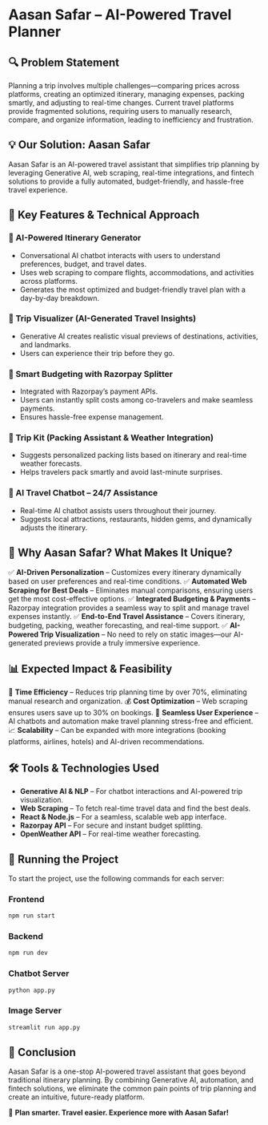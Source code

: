 # Aasan Safar – AI-Powered Travel Planner

## 🔍 Problem Statement
Planning a trip involves multiple challenges—comparing prices across platforms, creating an optimized itinerary, managing expenses, packing smartly, and adjusting to real-time changes. Current travel platforms provide fragmented solutions, requiring users to manually research, compare, and organize information, leading to inefficiency and frustration.

## 💡 Our Solution: Aasan Safar
Aasan Safar is an AI-powered travel assistant that simplifies trip planning by leveraging Generative AI, web scraping, real-time integrations, and fintech solutions to provide a fully automated, budget-friendly, and hassle-free travel experience.

## 🚀 Key Features & Technical Approach

### ⿡ AI-Powered Itinerary Generator
- Conversational AI chatbot interacts with users to understand preferences, budget, and travel dates.
- Uses web scraping to compare flights, accommodations, and activities across platforms.
- Generates the most optimized and budget-friendly travel plan with a day-by-day breakdown.

### ⿢ Trip Visualizer (AI-Generated Travel Insights)
- Generative AI creates realistic visual previews of destinations, activities, and landmarks.
- Users can experience their trip before they go.

### ⿣ Smart Budgeting with Razorpay Splitter
- Integrated with Razorpay’s payment APIs.
- Users can instantly split costs among co-travelers and make seamless payments.
- Ensures hassle-free expense management.

### ⿤ Trip Kit (Packing Assistant & Weather Integration)
- Suggests personalized packing lists based on itinerary and real-time weather forecasts.
- Helps travelers pack smartly and avoid last-minute surprises.

### ⿥ AI Travel Chatbot – 24/7 Assistance
- Real-time AI chatbot assists users throughout their journey.
- Suggests local attractions, restaurants, hidden gems, and dynamically adjusts the itinerary.

## 🎯 Why Aasan Safar? What Makes It Unique?
✅ **AI-Driven Personalization** – Customizes every itinerary dynamically based on user preferences and real-time conditions.
✅ **Automated Web Scraping for Best Deals** – Eliminates manual comparisons, ensuring users get the most cost-effective options.
✅ **Integrated Budgeting & Payments** – Razorpay integration provides a seamless way to split and manage travel expenses instantly.
✅ **End-to-End Travel Assistance** – Covers itinerary, budgeting, packing, weather forecasting, and real-time support.
✅ **AI-Powered Trip Visualization** – No need to rely on static images—our AI-generated previews provide a truly immersive experience.

## 📊 Expected Impact & Feasibility
🚀 **Time Efficiency** – Reduces trip planning time by over 70%, eliminating manual research and organization.
💰 **Cost Optimization** – Web scraping ensures users save up to 30% on bookings.
🔧 **Seamless User Experience** – AI chatbots and automation make travel planning stress-free and efficient.
📈 **Scalability** – Can be expanded with more integrations (booking platforms, airlines, hotels) and AI-driven recommendations.

## 🛠 Tools & Technologies Used
- **Generative AI & NLP** – For chatbot interactions and AI-powered trip visualization.
- **Web Scraping** – To fetch real-time travel data and find the best deals.
- **React & Node.js** – For a seamless, scalable web app interface.
- **Razorpay API** – For secure and instant budget splitting.
- **OpenWeather API** – For real-time weather forecasting.

## 🚀 Running the Project
To start the project, use the following commands for each server:

### Frontend
```sh
npm run start
```

### Backend
```sh
npm run dev
```

### Chatbot Server
```sh
python app.py
```

### Image Server
```sh
streamlit run app.py
```




## 📌 Conclusion
Aasan Safar is a one-stop AI-powered travel assistant that goes beyond traditional itinerary planning. By combining Generative AI, automation, and fintech solutions, we eliminate the common pain points of trip planning and create an intuitive, future-ready platform.

🚀 **Plan smarter. Travel easier. Experience more with Aasan Safar!**
